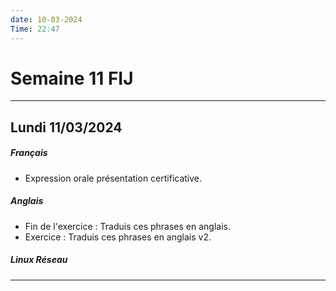 ```yaml
---
date: 10-03-2024
Time: 22:47
---
```

# Semaine 11 FIJ
---
## Lundi 11/03/2024
##### Français
- Expression orale présentation certificative.
##### Anglais
- Fin de l'exercice : Traduis ces phrases en anglais.
- Exercice : Traduis ces phrases en anglais v2.
##### Linux Réseau

---